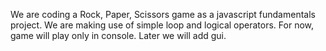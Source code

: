 We are coding a Rock, Paper, Scissors game as a javascript fundamentals project. We are making use of simple loop and logical operators. For now, game will play only in console. Later we will add gui.
